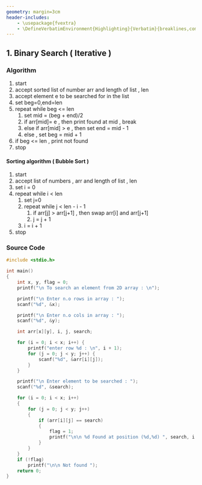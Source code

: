 ```yaml
---
geometry: margin=3cm
header-includes:
    - \usepackage{fvextra}
    - \DefineVerbatimEnvironment{Highlighting}{Verbatim}{breaklines,commandchars=\\\{\}}
---
```


## 1. Binary Search ( Iterative )

### Algorithm

1. start
2. accept sorted list of number arr and length of list , len
3. accept element e to be searched for in the list
4. set beg=0,end=len
5. repeat while beg <= len
    1. set mid = (beg + end)/2
    2. if arr[mid]= e , then print found at mid , break
    3. else if arr[mid] > e , then set end = mid - 1
    4. else , set beg = mid + 1
6. if beg <= len , print not found
7. stop

#### Sorting algorithm ( Bubble Sort )

1. start
2. accept list of numbers , arr and length of list , len
3. set i = 0
4. repeat while i < len
    1. set j=0
    2. repeat while j < len - i - 1
        1. if arr[j] > arr[j+1] , then swap arr[i] and arr[j+1]
        2. j = j + 1
    3. i = i + 1
5. stop

### Source Code

```c
#include <stdio.h>

int main()
{
    int x, y, flag = 0;
    printf("\n To search an element from 2D array : \n");

    printf("\n Enter n.o rows in array : ");
    scanf("%d", &x);

    printf("\n Enter n.o cols in array : ");
    scanf("%d", &y);

    int arr[x][y], i, j, search;

    for (i = 0; i < x; i++) {
        printf("enter row %d : \n", i + 1);
        for (j = 0; j < y; j++) {
            scanf("%d", &arr[i][j]);
        }
    }

    printf("\n Enter element to be searched : ");
    scanf("%d", &search);

    for (i = 0; i < x; i++)
    {
        for (j = 0; j < y; j++)
        {
            if (arr[i][j] == search)
            {
                flag = 1;
                printf("\n\n %d Found at position (%d,%d) ", search, i + 1, j + 1);
            }
        }
    }
    if (!flag)
        printf("\n\n Not found ");
    return 0;
}
```
